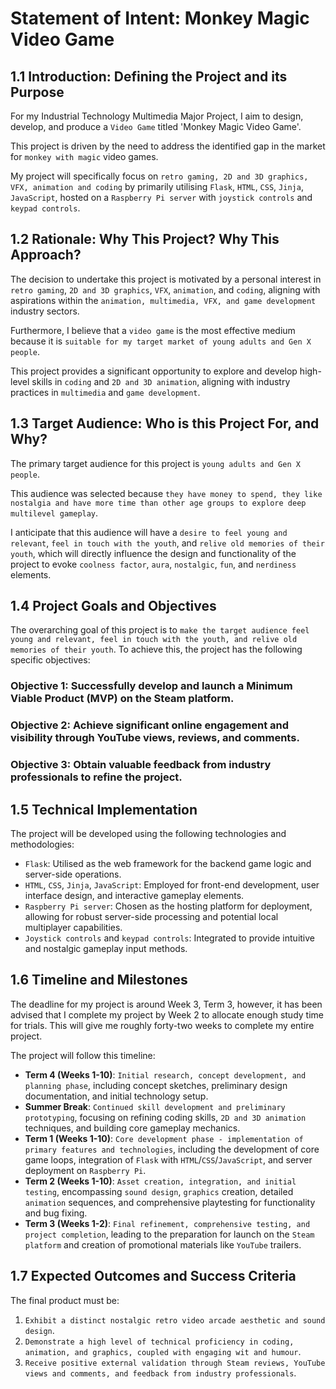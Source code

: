 # Statement of Intent: Monkey Magic Video Game

## 1.1 Introduction: Defining the Project and its Purpose
For my Industrial Technology Multimedia Major Project, I aim to design, develop, and produce a `Video Game` titled 'Monkey Magic Video Game'.

This project is driven by the need to address the identified gap in the market for `monkey with magic` video games.

My project will specifically focus on `retro gaming, 2D and 3D graphics, VFX, animation and coding` by primarily utilising `Flask`, `HTML`, `CSS`, `Jinja`, `JavaScript`, hosted on a `Raspberry Pi server` with `joystick controls` and `keypad controls`.

## 1.2 Rationale: Why This Project? Why This Approach?
The decision to undertake this project is motivated by a personal interest in `retro gaming`, `2D and 3D graphics`, `VFX`, `animation`, and `coding`, aligning with aspirations within the `animation, multimedia, VFX, and game development` industry sectors.

Furthermore, I believe that a `video game` is the most effective medium because it is `suitable for my target market of young adults and Gen X people`.

This project provides a significant opportunity to explore and develop high-level skills in `coding` and `2D and 3D animation`, aligning with industry practices in `multimedia` and `game development`.

## 1.3 Target Audience: Who is this Project For, and Why?
The primary target audience for this project is `young adults and Gen X people`.

This audience was selected because `they have money to spend, they like nostalgia and have more time than other age groups to explore deep multilevel gameplay`.

I anticipate that this audience will have a `desire to feel young and relevant`, `feel in touch with the youth`, and `relive old memories of their youth`, which will directly influence the design and functionality of the project to evoke `coolness factor`, `aura`, `nostalgic`, `fun`, and `nerdiness` elements.

## 1.4 Project Goals and Objectives
The overarching goal of this project is to `make the target audience feel young and relevant, feel in touch with the youth, and relive old memories of their youth`. To achieve this, the project has the following specific objectives:

### Objective 1: Successfully develop and launch a Minimum Viable Product (MVP) on the Steam platform.
### Objective 2: Achieve significant online engagement and visibility through YouTube views, reviews, and comments.
### Objective 3: Obtain valuable feedback from industry professionals to refine the project.

## 1.5 Technical Implementation
The project will be developed using the following technologies and methodologies:
- `Flask`: Utilised as the web framework for the backend game logic and server-side operations.
- `HTML`, `CSS`, `Jinja`, `JavaScript`: Employed for front-end development, user interface design, and interactive gameplay elements.
- `Raspberry Pi server`: Chosen as the hosting platform for deployment, allowing for robust server-side processing and potential local multiplayer capabilities.
- `Joystick controls` and `keypad controls`: Integrated to provide intuitive and nostalgic gameplay input methods.

## 1.6 Timeline and Milestones
The deadline for my project is around Week 3, Term 3, however, it has been advised that I complete my project by Week 2 to allocate enough study time for trials. This will give me roughly forty-two weeks to complete my entire project.

The project will follow this timeline:
- **Term 4 (Weeks 1-10)**: `Initial research, concept development, and planning phase`, including concept sketches, preliminary design documentation, and initial technology setup.
- **Summer Break**: `Continued skill development and preliminary prototyping`, focusing on refining coding skills, `2D and 3D animation` techniques, and building core gameplay mechanics.
- **Term 1 (Weeks 1-10)**: `Core development phase - implementation of primary features and technologies`, including the development of core game loops, integration of `Flask` with `HTML`/`CSS`/`JavaScript`, and server deployment on `Raspberry Pi`.
- **Term 2 (Weeks 1-10)**: `Asset creation, integration, and initial testing`, encompassing `sound design`, `graphics` creation, detailed `animation` sequences, and comprehensive playtesting for functionality and bug fixing.
- **Term 3 (Weeks 1-2)**: `Final refinement, comprehensive testing, and project completion`, leading to the preparation for launch on the `Steam platform` and creation of promotional materials like `YouTube` trailers.

## 1.7 Expected Outcomes and Success Criteria
The final product must be:
1.  `Exhibit a distinct nostalgic retro video arcade aesthetic and sound design`.
2.  `Demonstrate a high level of technical proficiency in coding, animation, and graphics, coupled with engaging wit and humour`.
3.  `Receive positive external validation through Steam reviews, YouTube views and comments, and feedback from industry professionals`.